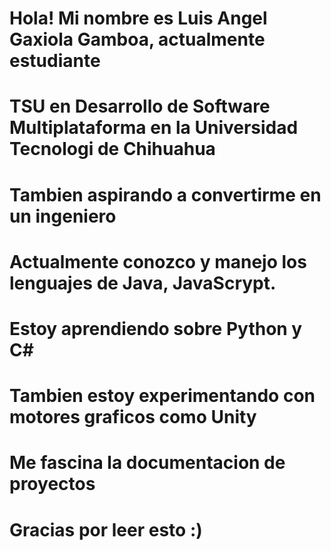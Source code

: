 # Hola! Mi nombre es Luis Angel Gaxiola Gamboa, actualmente estudiante 
# TSU en Desarrollo de Software Multiplataforma en la Universidad Tecnologi de Chihuahua
# Tambien aspirando a convertirme en un ingeniero
# Actualmente conozco y manejo los lenguajes de Java, JavaScrypt.
# Estoy aprendiendo sobre Python y C# 
# Tambien estoy experimentando con motores graficos como Unity
# Me fascina la documentacion de proyectos
# Gracias por leer esto :)
